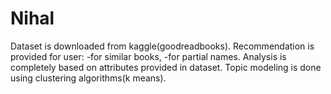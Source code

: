 # Nihal
 Dataset is downloaded from kaggle(goodreadbooks).
 Recommendation is provided for user:
								-for similar books,
								-for partial names.
Analysis is completely based on attributes provided in dataset.
Topic modeling is done using clustering algorithms(k means). 
